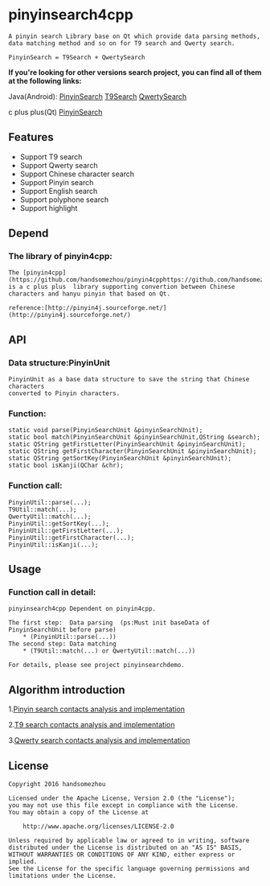 pinyinsearch4cpp
===================
    A pinyin search Library base on Qt which provide data parsing methods, 
	data matching method and so on for T9 search and Qwerty search.

    PinyinSearch = T9Search + QwertySearch
	
**If you're looking for other versions search project, you can find all of them at the following links:**

Java(Android):
[PinyinSearch](https://github.com/handsomezhou/PinyinSearchLibrary)
[T9Search](https://github.com/handsomezhou/T9SearchLibrary)
[QwertySearch](https://github.com/handsomezhou/QwertySearchLibrary)

c plus plus(Qt)
[PinyinSearch](https://github.com/handsomezhou/pinyinsearch4cpp)

	
Features
---------------
 * Support T9 search
 * Support Qwerty search
 * Support Chinese character search
 * Support Pinyin search
 * Support English search
 * Support polyphone search
 * Support highlight
 
Depend
---------------
### The library of pinyin4cpp: 
	The [pinyin4cpp](https://github.com/handsomezhou/pinyin4cpphttps://github.com/handsomezhou/pinyin4cpp) is a c plus plus  library supporting convertion between Chinese characters and hanyu pinyin that based on Qt.
	
	reference:[http://pinyin4j.sourceforge.net/](http://pinyin4j.sourceforge.net/)
	

API
---------------
### Data structure:PinyinUnit
	PinyinUnit as a base data structure to save the string that Chinese characters  
	converted to Pinyin characters.
	
### Function:
	static void parse(PinyinSearchUnit &pinyinSearchUnit);
	static bool match(PinyinSearchUnit &pinyinSearchUnit,QString &search);
    static QString getFirstLetter(PinyinSearchUnit &pinyinSearchUnit);
    static QString getFirstCharacter(PinyinSearchUnit &pinyinSearchUnit);
    static QString getSortKey(PinyinSearchUnit &pinyinSearchUnit);
    static bool isKanji(QChar &chr);

### Function call:
	PinyinUtil::parse(...);
	T9Util::match(...);
	QwertyUtil::match(...);
	PinyinUtil::getSortKey(...);
	PinyinUtil::getFirstLetter(...);
	PinyinUtil::getFirstCharacter(...);
	PinyinUtil::isKanji(...);
	
Usage
---------------	
### Function call in detail:
	pinyinsearch4cpp Dependent on pinyin4cpp.
	
	The first step:  Data parsing  (ps:Must init baseData of PinyinSearchUnit before parse)
	    * (PinyinUtil::parse(...))
    The second step: Data matching 
	    * (T9Util::match(...) or QwertyUtil::match(...))
	
	For details, please see project pinyinsearchdemo.	 

Algorithm introduction
---------------
1.[Pinyin search contacts analysis and implementation](http://blog.csdn.net/zjqyjg/article/details/41360769)

2.[T9 search contacts analysis and implementation](http://blog.csdn.net/zjqyjg/article/details/41182911)

3.[Qwerty search contacts analysis and implementation](http://blog.csdn.net/zjqyjg/article/details/41318907)

License 
---------------
	Copyright 2016 handsomezhou

	Licensed under the Apache License, Version 2.0 (the "License");
	you may not use this file except in compliance with the License.
	You may obtain a copy of the License at

		http://www.apache.org/licenses/LICENSE-2.0
		
	Unless required by applicable law or agreed to in writing, software
	distributed under the License is distributed on an "AS IS" BASIS,
	WITHOUT WARRANTIES OR CONDITIONS OF ANY KIND, either express or implied.
	See the License for the specific language governing permissions and
	limitations under the License.

 
